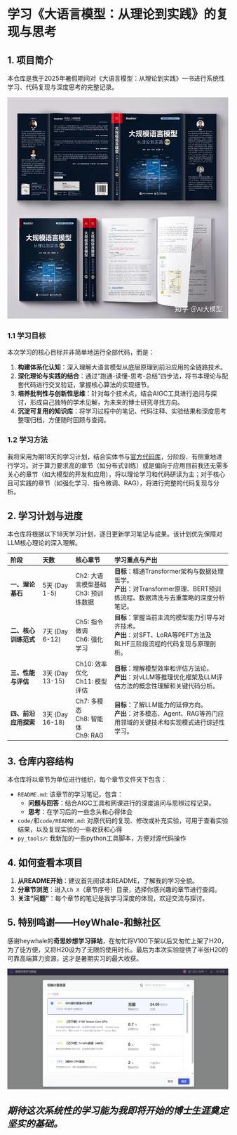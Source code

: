 
# 学习《大语言模型：从理论到实践》的复现与思考

## 1\. 项目简介

本仓库是我于2025年暑假期间对《大语言模型：从理论到实践》一书进行系统性学习、代码复现与深度思考的完整记录。

![大语言模型：从理论到实践](assets/book_cover.jpg)

### 1.1 学习目标

本次学习的核心目标并非简单地运行全部代码，而是：

1.  **构建体系化认知**：深入理解大语言模型从底层原理到前沿应用的全链路技术。
2.  **深化理论与实践的结合**：通过“跑通-读懂-思考-总结”四步法，将书本理论与配套代码进行交叉验证，掌握核心算法的实现细节。
3.  **培养批判性与创新性思维**：针对每个技术点，结合AIGC工具进行追问与探讨，形成自己独特的学术见解，为未来的博士研究寻找方向。
4.  **沉淀可复用的知识库**：将学习过程中的笔记、代码注释、实验结果和深度思考整理归档，方便随时回顾与查阅。

### 1.2 学习方法

我将采用为期18天的学习计划，结合实体书与[官方代码库](https://github.com/intro-llm/intro-llm-code)，分阶段、有侧重地进行学习。对于算力要求高的章节（如分布式训练）或是偏向于应用目前我还无需多关心的章节（如大模型的开发和应用），将以理论学习和代码研读为主；对于核心且可实践的章节（如强化学习、指令微调、RAG），将进行完整的代码复现与分析。

## 2\. 学习计划与进度

本仓库将根据以下18天学习计划，逐日更新学习笔记与成果。该计划优先保障对LLM核心理论的深入理解。

| **阶段** | **天数** | **核心章节** | **学习重点与产出** |
| :--- | :--- | :--- | :--- |
| **一、理论基石** | 5天 (Day 1-5) | Ch2: 大语言模型基础<br>Ch3: 预训练数据 | **目标**：精通Transformer架构与数据处理哲学。<br>**产出**：对Transformer原理、BERT预训练流程、数据清洗与去重策略的深度分析笔记。 |
| **二、核心训练范式** | 7天 (Day 6-12) | Ch5: 指令微调<br>Ch6: 强化学习 | **目标**：掌握当前主流的模型能力引导与对齐技术。<br>**产出**：对SFT、LoRA等PEFT方法及RLHF三阶段流程的代码复现与原理剖析。 |
| **三、性能与评估** | 3天 (Day 13-15) | Ch10: 效率优化<br>Ch11: 模型评估 | **目标**：理解模型效率和评估方法论。<br>**产出**：对vLLM等推理优化框架及LLM评估方法的概念性理解和关键代码分析。 |
| **四、前沿应用探索** | 3天 (Day 16-18) | Ch7: 多模态<br>Ch8: 智能体<br>Ch9: RAG | **目标**：了解LLM能力的延伸方向。<br>**产出**：对多模态、Agent、RAG等热门应用领域的关键技术和实现模式进行综述性学习。 |


## 3\. 仓库内容结构

本仓库将以章节为单位进行组织，每个章节文件夹下包含：

  - `README.md`: 该章节的学习笔记，包含：
      - **问题与回答**：结合AIGC工具和网课进行的深度追问与思辨过程记录。
      - **思考**：在学习后的一些念头和心得体会
  - `code/`和`code/README.md`: 对原代码的复现、修改或补充实验，可用于查看实验结果，以及复现实验的一些收获和心得
  - `py_tools/`: 我新加的一些python工具脚本，方便对源代码操作

## 4\. 如何查看本项目

1.  **从README开始**：建议首先阅读本README，了解我的学习全貌。
2.  **分章节浏览**：进入`Ch X`（章节序号）目录，选择你感兴趣的章节进行查阅。
3.  **关注“问题”**：每个章节的笔记是我学习深度的体现，欢迎交流与探讨。

## 5\. 特别鸣谢——HeyWhale-和鲸社区

感谢heywhale的**奇思妙想学习驿站**，在匆忙将V100下架以后又匆忙上架了H20，为了徒方便，又将H20设为了无限的使用时长。最后为本次实验提供了半张H20的可靠高端算力资源，这才是暑期实习的最大收获。

![无限白嫖H20算力卡](assets/free_H20.png)


## *期待这次系统性的学习能为我即将开始的博士生涯奠定坚实的基础。*